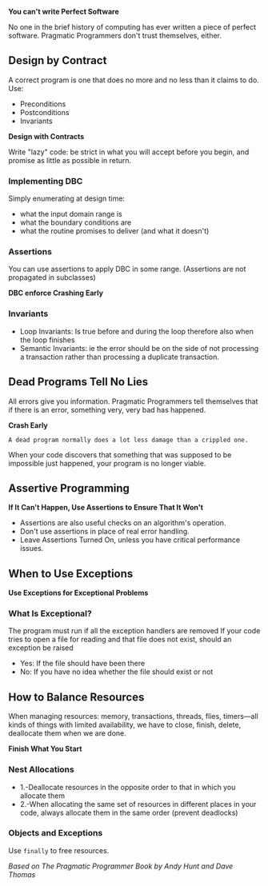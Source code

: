 **You can't write Perfect Software**

No one in the brief history of computing has ever written a piece of perfect software.
Pragmatic Programmers don't trust themselves, either.

## Design by Contract

A correct program is one that does no more and no less than it claims to do.
Use:

- Preconditions
- Postconditions
- Invariants

**Design with Contracts**

Write "lazy" code: be strict in what you will accept before you begin, and promise as little as possible in return.

### Implementing DBC

Simply enumerating at design time:

- what the input domain range is
- what the boundary conditions are
- what the routine promises to deliver (and what it doesn't)

### Assertions

You can use assertions to apply DBC in some range. (Assertions are not propagated in subclasses)

**DBC enforce Crashing Early**

### Invariants

- Loop Invariants: Is true before and during the loop therefore also when the loop finishes
- Semantic Invariants: ie the error should be on the side of not processing a transaction rather than processing a duplicate transaction.

## Dead Programs Tell No Lies

All errors give you information. Pragmatic Programmers tell themselves that if there is an error, something very, very bad has happened.

**Crash Early**

`A dead program normally does a lot less damage than a crippled one.`

When your code discovers that something that was supposed to be impossible just happened, your
program is no longer viable.

## Assertive Programming

**If It Can't Happen, Use Assertions to Ensure That It Won't**

- Assertions are also useful checks on an algorithm's operation.
- Don't use assertions in place of real error handling.
- Leave Assertions Turned On, unless you have critical performance issues.

## When to Use Exceptions

**Use Exceptions for Exceptional Problems**

### What Is Exceptional?

The program must run if all the exception handlers are removed
If your code tries to open a file for reading and that file does not exist, should an exception be raised

- Yes: If the file should have been there
- No: If you have no idea whether the file should exist or not

## How to Balance Resources

When managing resources: memory, transactions, threads, flies, timers—all kinds of things with limited availability, we have to close, finish, delete, deallocate them when we are done.

**Finish What You Start**

### Nest Allocations

- 1.-Deallocate resources in the opposite order to that in which you allocate them
- 2.-When allocating the same set of resources in different places in your code, always allocate them in the same order (prevent deadlocks)

### Objects and Exceptions

Use `finally` to free resources.

_Based on The Pragmatic Programmer Book by Andy Hunt and Dave Thomas_
